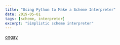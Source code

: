 ```yaml
---
title: "Using Python to Make a Scheme Interpreter"
date: 2019-05-01
tags: [scheme, interpreter]
excerpt: "Simplistic scheme interpreter"
---
```


[ongay](https://github.com/poptropicaman52/scheme_interpreter)